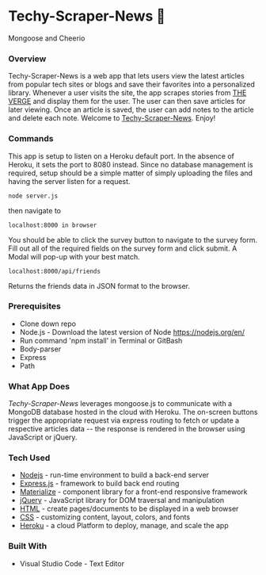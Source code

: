 # Techy-Scraper-News **:newspaper:**
Mongoose and Cheerio

### Overview
Techy-Scraper-News is a web app that lets users view the latest articles from popular tech sites or blogs and save their favorites into a personalized library. Whenever a user visits the site, the app scrapes stories from [THE VERGE](https://www.theverge.com/) and display them for the user. The user can then save articles for later viewing. Once an article is saved, the user can add notes to the article and delete each note.
Welcome to [Techy-Scraper-News](https://dry-badlands-26968.herokuapp.com/). Enjoy!


### Commands

This app is setup to listen on a Heroku default port. In the absence of Heroku, it sets the port to 8080 instead. Since no database management is required, setup should be a simple matter of simply uploading the files and having the server listen for a request.	
```
node server.js
```
then navigate to 
```
localhost:8000 in browser
```
You should be able to click the survey button to navigate to the survey form.  Fill out all of the required fields on the survey form and click submit.  A Modal will pop-up with your best match.
```
localhost:8000/api/friends
```
Returns the friends data in JSON format to the browser.


### Prerequisites

- Clone down repo
- Node.js - Download the latest version of Node https://nodejs.org/en/
- Run command 'npm install' in Terminal or GitBash
- Body-parser
- Express
- Path


### What App Does

*Techy-Scraper-News* leverages mongoose.js to communicate with a MongoDB database hosted in the cloud with Heroku. The on-screen buttons trigger the appropriate request via express routing to fetch or update a respective articles data -- the response is rendered in the browser using JavaScript or jQuery.


### Tech Used

* [Nodejs](https://nodejs.org/en/) - run-time environment to build a back-end server
* [Express.js](https://expressjs.com/) - framework to build back end routing 
* [Materialize](https://materializecss.com/) - component library for a front-end responsive framework
* [jQuery](https://jquery.com/) - JavaScript library for DOM traversal and manipulation
* [HTML](https://html.com/) - create pages/documents to be displayed in a web browser
* [CSS](https://www.w3schools.com/Css/css_intro.asp) - customizing content, layout, colors, and fonts
* [Heroku](https://html.com/) - a cloud Platform to deploy, manage, and scale the app


### Built With
- Visual Studio Code - Text Editor